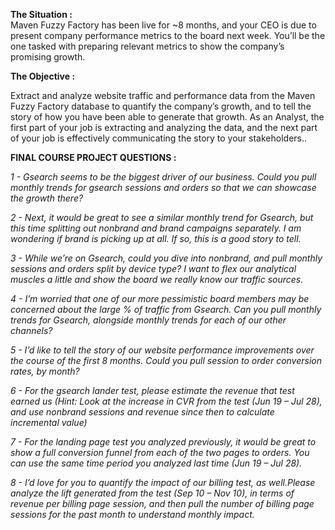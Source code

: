 <b> The Situation :</b><br> Maven Fuzzy Factory has been live for ~8 months, and your CEO is due to present company performance metrics to the board next week. You’ll be the one tasked with preparing relevant metrics to show the company’s promising growth.

<b> The Objective : </b><br>

Extract and analyze website traffic and performance data from the Maven Fuzzy Factory database to quantify the company’s growth, and to tell the story of how you have been able to generate that growth. As an Analyst, the first part of your job is extracting and analyzing the data, and the next part of your job is effectively communicating the story to your stakeholders..<br>

<b> FINAL COURSE PROJECT QUESTIONS : <br></b>

<i>1 - Gsearch seems to be the biggest driver of our business. Could you pull monthly trends for gsearch sessions and orders so that we can showcase the growth there? <br></i>

<i>2 - Next, it would be great to see a similar monthly trend for Gsearch, but this time splitting out nonbrand and brand campaigns separately. I am wondering if brand is picking up at all. If so, this is a good story to tell.<br></i>

<i>3 - While we’re on Gsearch, could you dive into nonbrand, and pull monthly sessions and orders split by device type? I want to flex our analytical muscles a little and show the board we really know our traffic sources.<br></i>

<i>4 - I’m worried that one of our more pessimistic board members may be concerned about the large % of traffic from Gsearch. Can you pull monthly trends for Gsearch, alongside monthly trends for each of our other channels?<br></i>

<i>5 - I’d like to tell the story of our website performance improvements over the course of the first 8 months. Could you pull session to order conversion rates, by month?<br></i>

<i>6 - For the gsearch lander test, please estimate the revenue that test earned us (Hint: Look at the increase in CVR from the test (Jun 19 – Jul 28), and use nonbrand sessions and revenue since then to calculate incremental value)<br></i>

<i>7 - For the landing page test you analyzed previously, it would be great to show a full conversion funnel from each of the two pages to orders. You can use the same time period you analyzed last time (Jun 19 – Jul 28). <br></i>

<i>8 - I’d love for you to quantify the impact of our billing test, as well.Please analyze the lift generated from the test (Sep 10 – Nov 10), in terms of revenue per billing page session, and then pull the number of billing page sessions for the past month to understand monthly impact. <br></i>